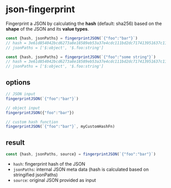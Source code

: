 # json-fingerprint

Fingerprint a JSON by calculating the **hash** (default: sha256) based on the **shape** of the JSON and its **value types**.

```mjs
const {hash, jsonPaths} = fingerprintJSON(`{"foo":"bar"}`)
// hash = 3e61d854042bcd6273a8e18589eb53a37e4cdc111bd2dc717413951637c11e2d
// jsonPaths = ['$:object', '$.foo:string']

const {hash, jsonPaths} = fingerprintJSON(`{"foo":"some string"}`)
// hash = 3e61d854042bcd6273a8e18589eb53a37e4cdc111bd2dc717413951637c11e2d
// jsonPaths = ['$:object', '$.foo:string']
```

## options

```mjs
// JSON input
fingerprintJSON(`{"foo":"bar"}`)

// object input
fingerprintJSON({"foo":"bar"})

// custom hash function
fingerprintJSON(`{"foo":"bar"}`, myCustomHashFn)
```

## result

```mjs
const {hash, jsonPaths, source} = fingerprintJSON(`{"foo":"bar"}`)
```

- `hash`: fingerprint hash of the JSON
- `jsonPaths`: internal JSON meta data (hash is calculated based on stringified jsonPaths)
- `source`: original JSON provided as input
